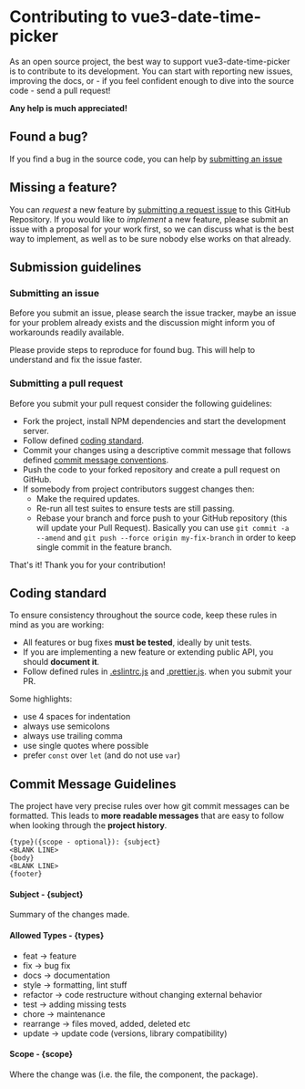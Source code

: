 # Contributing to vue3-date-time-picker

As an open source project, the best way to support vue3-date-time-picker is to contribute to its development.
You can start with reporting new issues, improving the docs, or - if you feel confident enough
to dive into the source code - send a pull request!

**Any help is much appreciated!**

## Found a bug?

If you find a bug in the source code, you can help by [submitting an issue](https://github.com/Vuepic/vue3-date-time-picker/issues/new?assignees=&labels=&template=bug_report.md&title=)

## Missing a feature?

You can *request* a new feature by [submitting a request issue](https://github.com/Vuepic/vue3-date-time-picker/issues/new?assignees=&labels=&template=feature_request.md&title=) to this GitHub
Repository. If you would like to *implement* a new feature, please submit an issue with a proposal for your work first,
so we can discuss what is the best way to implement, as well as to be sure nobody else works on that already.

## Submission guidelines

### Submitting an issue

Before you submit an issue, please search the issue tracker, maybe an issue for your problem already exists and the discussion
might inform you of workarounds readily available.

Please provide steps to reproduce for found bug. This will help to understand and fix the issue faster.

### Submitting a pull request

Before you submit your pull request consider the following guidelines:

- Fork the project, install NPM dependencies and start the development server.
- Follow defined [coding standard](#coding-standard).
- Commit your changes using a descriptive commit message that follows defined [commit message conventions](#commit-message-guidelines).
- Push the code to your forked repository and create a pull request on GitHub.
- If somebody from project contributors suggest changes then:
    - Make the required updates.
    - Re-run all test suites to ensure tests are still passing.
    - Rebase your branch and force push to your GitHub repository (this will update your Pull Request). Basically you can
      use `git commit -a --amend` and `git push --force origin my-fix-branch` in order to keep single commit in the feature
      branch.

That's it! Thank you for your contribution!

## <a name="coding-standard"></a> Coding standard

To ensure consistency throughout the source code, keep these rules in mind as you are working:

- All features or bug fixes **must be tested**, ideally by unit tests.
- If you are implementing a new feature or extending public API, you should **document it**.
- Follow defined rules in [.eslintrc.js](.eslintrc.js) and [.prettier.js](.prettierrc.js).
  when you submit your PR.

Some highlights:

- use 4 spaces for indentation
- always use semicolons
- always use trailing comma
- use single quotes where possible
- prefer `const` over `let` (and do not use `var`)

## Commit Message Guidelines

The project have very precise rules over how git commit messages can be formatted. This leads to
**more readable messages** that are easy to follow when looking through the **project history**.

```
{type}({scope - optional}): {subject}
<BLANK LINE>
{body}
<BLANK LINE>
{footer}
```

#### Subject - {subject}

Summary of the changes made.

#### Allowed Types - {types}

- feat -> feature
- fix -> bug fix
- docs -> documentation
- style -> formatting, lint stuff
- refactor -> code restructure without changing external behavior
- test -> adding missing tests
- chore -> maintenance
- rearrange -> files moved, added, deleted etc
- update -> update code (versions, library compatibility)

#### Scope - {scope}

Where the change was (i.e. the file, the component, the package).